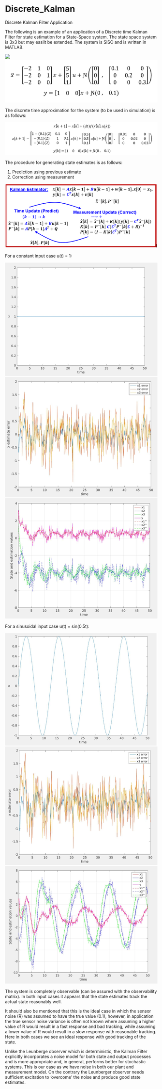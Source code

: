 # Discrete_Kalman
Discrete Kalman Filter Application

The following is an example of an application of a Discrete time Kalman Filter for state estimation for a State-Space system. The state space system is 3x3 but may easilt be extended. The system is SISO and is written in MATLAB.

![](kalman_images/gaus_disc.PNG)
![](kalman_images/cont_time.PNG)

The discrete time approximation for the system (to be used in simulation) is as follows:

![](kalman_images/disc_time.PNG)

The procedure for generating state estimates is as follows:
1) Prediction using previous estimate
2) Correction using measurement

![](kalman_images/kalman_procedure.PNG)

For a constant input case u(t) = 1:

![](kalman_images/u1.PNG)
![](kalman_images/u1_error.PNG)
![](kalman_images/u1_est.PNG)

For a sinusoidal input case u(t) = sin(0.5t):

![](kalman_images/u2.PNG)
![](kalman_images/u2_error.PNG)
![](kalman_images/u2_est.PNG)

The system is completely observable (can be assured with the observability matrix). In both input cases it appears that the state estimates track the actual state reasonably well. 
 
It should also be mentioned that this is the ideal case in which the sensor noise (R) was assumed to have the true value (0.1), however, in application the true sensor noise variance is often not known where assuming a higher value of R would result in a fast response and bad tracking, while assuming a lower value of R would result in a slow response with reasonable tracking. Here in both cases we see an ideal response with good tracking of the state. 
 
Unlike the Leunberge observer which is deterministic, the Kalman Filter explicitly incorporates a noise model for both state and output processes and is more appropriate and, in general, performs better for stochastic systems. This is our case as we have noise in both our plant and measurement model. On the contrary the Leunberger observer needs sufficient excitation to ‘overcome’ the noise and produce good state estimates.
